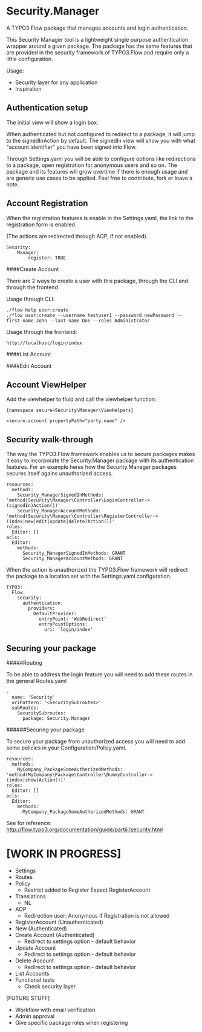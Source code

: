 Security.Manager
================

A TYPO3 Flow package that manages accounts and login authentication.

This Security Manager tool is a lightweight single purpose authentication wrapper around a given package.
The package has the same features that are provided in the security framework of TYPO3.Flow and require only a little
configuration.

Usage:
- Security layer for any application
- Inspiration

Authentication setup
--------------------

The initial view will show a login box.

When authenticated but not configured to redirect to a package, it will jump to the signedInAction by default.
The signedIn view will show you with what "account.identifier" you have been signed into Flow.

Through Settings.yaml you will be able to configure options like redirections to a package, open registration for anonymous users
and so on. The package and its features will grow overtime if there is enough usage and are generic use cases to be applied. Feel
free to contribute, fork or leave a note.

Account Registration
--------------------

When the registration features is enable in the Settings.yaml, the link to the registration form is enabled.

(The actions are redirected through AOP, if not enabled).

	Security:
		Manager:
			register: TRUE

####Create Account

There are 2 ways to create a user with this package, through the CLI and through the frontend.

Usage through CLI:

	./flow help user:create
	./flow user:create --username testuser1 --password newPassword --first-name John --last-name Doe --roles Administrator

Usage through the frontend:

	http://localhost/login/index

####List Account

####Edit Account

Account ViewHelper
------------------

Add the viewhelper to fluid and call the viewhelper function.

	{namespace secure=Security\Manager\ViewHelpers}

	<secure:account propertyPath="party.name" />

Security walk-through
---------------------

The way the TYPO3.Flow framework enables us to secure packages makes it easy to incorporate the Security.Manager package with its authentication features.
For an example heres how the Security.Manager packages secures itself agains unauthorized access.

	resources:
	  methods:
	    Security_ManagerSignedInMethods: 'method(Security\Manager\Controller\LoginController->(signedIn)Action())'
	    Security_ManagerAccountMethods: 'method(Security\Manager\Controller\RegisterController->(index|new|edit|update|delete)Action())'
	roles:
	  Editor: []
	acls:
	  Editor:
	    methods:
	      Security_ManagerSignedInMethods: GRANT
	      Security_ManagerAccountMethods: GRANT

When the action is unauthorized the TYPO3.Flow framework will redirect the package to a location set with the Settings.yaml configuration.

	TYPO3:
	  Flow:
	    security:
	      authentication:
	        providers:
	          DefaultProvider:
	            entryPoint: 'WebRedirect'
	            entryPointOptions:
	              uri: 'login/index'

Securing your package
---------------------

#####Routing

To be able to address the login feature you will need to add these routes in the general Routes.yaml

	-
	  name: 'Security'
	  uriPattern: '<SecuritySubroutes>'
	  subRoutes:
	    SecuritySubroutes:
	      package: Security.Manager

######Securing your package

To secure your package from unauthorized access you will need to add some policies in your Configuration/Policy.yaml.

	resources:
	  methods:
	    MyCompany_PackageSomeAutherizedMethods: 'method(MyCompany\Package\Controller\DummyController->(index|show)Action())'
	roles:
	  Editor: []
	acls:
	  Editor:
	    methods:
	      MyCompany_PackageSomeAutherizedMethods: GRANT

See for reference: http://flow.typo3.org/documentation/guide/partiii/security.html

[WORK IN PROGRESS]
==================

- Settings
- Routes
- Policy
	- Restrict added to Register Expect RegisterAccount
- Translations
	- NL
- AOP
	- Redirection user: Anonymous if Registration is not allowed
- RegisterAccount (Unauthenticated)
- New (Authenticated)
- Create Account (Authenticated)
	- Redirect to settings option - default behavior
- Update Account
	- Redirect to settings option - default behavior
- Delete Account
	- Redirect to settings option - default behavior
- List Accounts
- Functional tests
	- Check security layer

[FUTURE STUFF]

- Workflow with email verification
- Admin approval
- Give specific package roles when registering